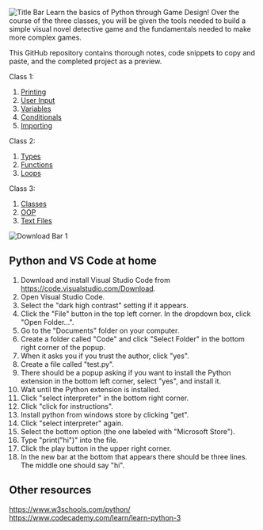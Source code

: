 ![Title Bar](https://github.com/user-attachments/assets/f8d6e47b-dd6c-4339-a150-19eb535aceb4)
Learn the basics of Python through Game Design! Over the course of the three classes, you will be given the tools needed to build a simple visual novel detective game and the fundamentals needed to make more complex games.

This GitHub repository contains thorough notes, code snippets to copy and paste, and the completed project as a preview.

Class 1:
  1. [Printing](https://github.com/JarodSGilliam/LibraryLearning/blob/main/Part%201/1.%20Printing.md)
  2. [User Input](https://github.com/JarodSGilliam/LibraryLearning/blob/main/Part%201/2.%20User%20Input.md)
  3. [Variables](https://github.com/JarodSGilliam/LibraryLearning/blob/main/Part%201/3.%20Variables.md)
  4. [Conditionals](https://github.com/JarodSGilliam/LibraryLearning/blob/main/Part%201/4.%20Conditionals.md)
  5. [Importing](https://github.com/JarodSGilliam/LibraryLearning/blob/main/Part%201/5.%20Importing.md)


Class 2:
  1. [Types](https://github.com/JarodSGilliam/LibraryLearning/blob/main/Part%201/1.%20Types.md)
  2. [Functions](https://github.com/JarodSGilliam/LibraryLearning/blob/main/Part%201/2.%20Functions.md)
  3. [Loops](https://github.com/JarodSGilliam/LibraryLearning/blob/main/Part%201/3.%20Loops.md)


Class 3:
  1. [Classes](https://github.com/JarodSGilliam/LibraryLearning/blob/main/Part%201/1.%20Classes.md)
  2. [OOP](https://github.com/JarodSGilliam/LibraryLearning/blob/main/Part%201/2.%20User%20OOP.md)
  3. [Text Files](https://github.com/JarodSGilliam/LibraryLearning/blob/main/Part%201/3.%20Text%20Files.md)



![Download Bar 1](https://github.com/user-attachments/assets/87442f7b-da6f-4f41-9c98-f58ca256f123)


## Python and VS Code at home
1. Download and install Visual Studio Code from https://code.visualstudio.com/Download.
2. Open Visual Studio Code.
3. Select the "dark high contrast" setting if it appears.
4. Click the "File" button in the top left corner. In the dropdown box, click "Open Folder...".
5. Go to the "Documents" folder on your computer.
6. Create a folder called "Code" and click "Select Folder" in the bottom right corner of the popup.
7. When it asks you if you trust the author, click "yes".
8. Create a file called "test.py".
9. There should be a popup asking if you want to install the Python extension in the bottom left corner, select "yes", and install it.
10. Wait until the Python extension is installed.
11. Click "select interpreter" in the bottom right corner.
12. Click "click for instructions".
13. Install python from windows store by clicking "get".
14. Click "select interpreter" again.
15. Select the bottom option (the one labeled with "Microsoft Store").
16. Type "print("hi")" into the file.
17. Click the play button in the upper right corner.
18. In the new bar at the bottom that appears there should be three lines. The middle one should say "hi".

## Other resources
https://www.w3schools.com/python/
https://www.codecademy.com/learn/learn-python-3
